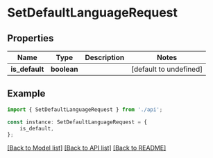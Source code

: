 # SetDefaultLanguageRequest


## Properties

Name | Type | Description | Notes
------------ | ------------- | ------------- | -------------
**is_default** | **boolean** |  | [default to undefined]

## Example

```typescript
import { SetDefaultLanguageRequest } from './api';

const instance: SetDefaultLanguageRequest = {
    is_default,
};
```

[[Back to Model list]](../README.md#documentation-for-models) [[Back to API list]](../README.md#documentation-for-api-endpoints) [[Back to README]](../README.md)
